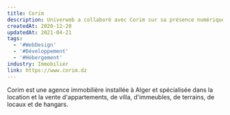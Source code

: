 ```yaml
---
title: Corim
description: Univerweb a collaboré avec Corim sur sa présence numérique. Nous avons créé le site web et nous assurons son hébergement.
createdAt: 2020-12-20
updatedAt: 2021-04-21
tags:
  - '#WebDesign'
  - '#Développement'
  - '#Hébergement'
industry: Immobilier
link: https://www.corim.dz
---
```


Corim est une agence immobilière installée à Alger et spécialisée dans la location et la vente d'appartements, de villa, d'immeubles, de terrains, de locaux et de hangars.
